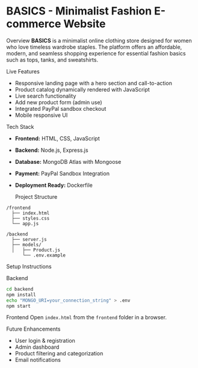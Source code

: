 # BASICS - Minimalist Fashion E-commerce Website

Overview
**BASICS** is a minimalist online clothing store designed for women who love timeless wardrobe staples. The platform offers an affordable, modern, and seamless shopping experience for essential fashion basics such as tops, tanks, and sweatshirts.

Live Features
- Responsive landing page with a hero section and call-to-action
- Product catalog dynamically rendered with JavaScript
- Live search functionality
- Add new product form (admin use)
- Integrated PayPal sandbox checkout
- Mobile responsive UI

Tech Stack
- **Frontend:** HTML, CSS, JavaScript
- **Backend:** Node.js, Express.js
- **Database:** MongoDB Atlas with Mongoose
- **Payment:** PayPal Sandbox Integration
- **Deployment Ready:** Dockerfile 

  Project Structure
```
/frontend
  ├── index.html
  ├── styles.css
  └── app.js

/backend
  ├── server.js
  ├── models/
  │   ├── Product.js
      └── .env.example
```

Setup Instructions

 Backend
```bash
cd backend
npm install
echo "MONGO_URI=your_connection_string" > .env
npm start
```

Frontend
Open `index.html` from the `frontend` folder in a browser.


  Future Enhancements
- User login & registration
- Admin dashboard
- Product filtering and categorization
- Email notifications

